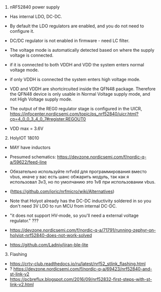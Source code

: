 1. nRF52840 power supply
* Has internal LDO, DC-DC.
* By default the LDO regulators are enabled, and you do not need to configure it.
* DC/DC regulator is not enabled in firmware - need LC filter.

* The voltage mode is automatically detected based on where the supply voltage is connected.
* if it is connected to both VDDH and VDD the system enters normal voltage mode.
* if only VDDH is connected the system enters high voltage mode.
* VDD and VDDH are shortcircuited inside the QFN48 package. Therefore the QFN48 device is only usable in Normal Voltage supply mode, and not High Voltage supply mode.
* The output of the REG0 regulator stage is configured in the UICR, https://infocenter.nordicsemi.com/topic/ps_nrf52840/uicr.html?cp=4_0_0_3_4_0_7#register.REGOUT0
* VDD max = 3.6V

2. HolyIOT 18010
* MAY have inductors
* Presumed schematics: https://devzone.nordicsemi.com/f/nordic-q-a/59622/feed-line
* Обязательно используйте nrfvdd для программирования вместо vbus, иначе у вас есть шанс обжарить модуль, так как я использовал 3v3, но по умолчанию это 1v8 при использовании vbus.
* (https://github.com/joric/nrfmicro/wiki/Alternatives)
* Note that Holyot already has the DC-DC inductivity soldered in so you don't need 3V LDO to run MCU from internal DC-DC.
* "it does not support HV-mode, so you'll need a external voltage regulator." ???

* https://devzone.nordicsemi.com/f/nordic-q-a/71791/running-zephyr-on-holyiot-nrf52840-does-not-work-solved
* https://github.com/Ladniy/jiran-ble-lite

3. Flashing
* https://crtv-club.readthedocs.io/ru/latest/nrf52_stlink_flashing.html
* ? https://devzone.nordicsemi.com/f/nordic-q-a/69423/nrf52840-and-st-link-v2
* https://pcbreflux.blogspot.com/2016/09/nrf52832-first-steps-with-st-link-v2.html